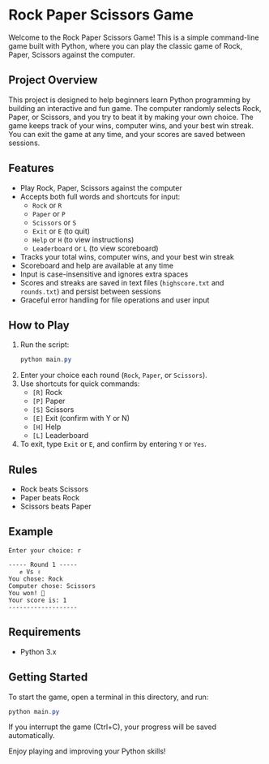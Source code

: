 # Rock Paper Scissors Game

Welcome to the Rock Paper Scissors Game! This is a simple command-line game built with Python, where you can play the classic game of Rock, Paper, Scissors against the computer.

## Project Overview

This project is designed to help beginners learn Python programming by building an interactive and fun game. The computer randomly selects Rock, Paper, or Scissors, and you try to beat it by making your own choice. The game keeps track of your wins, computer wins, and your best win streak. You can exit the game at any time, and your scores are saved between sessions.

## Features

- Play Rock, Paper, Scissors against the computer
- Accepts both full words and shortcuts for input:
   - `Rock` or `R`
   - `Paper` or `P`
   - `Scissors` or `S`
   - `Exit` or `E` (to quit)
   - `Help` or `H` (to view instructions)
   - `Leaderboard` or `L` (to view scoreboard)
- Tracks your total wins, computer wins, and your best win streak
- Scoreboard and help are available at any time
- Input is case-insensitive and ignores extra spaces
- Scores and streaks are saved in text files (`highscore.txt` and `rounds.txt`) and persist between sessions
- Graceful error handling for file operations and user input

## How to Play

1. Run the script:
   ```powershell
   python main.py
   ```
2. Enter your choice each round (`Rock`, `Paper`, or `Scissors`).
3. Use shortcuts for quick commands:
   - `[R]` Rock
   - `[P]` Paper
   - `[S]` Scissors
   - `[E]` Exit (confirm with Y or N)
   - `[H]` Help
   - `[L]` Leaderboard
4. To exit, type `Exit` or `E`, and confirm by entering `Y` or `Yes`.

## Rules

- Rock beats Scissors
- Paper beats Rock
- Scissors beats Paper

## Example

```
Enter your choice: r

----- Round 1 -----
   ✊ Vs ✌️
You chose: Rock
Computer chose: Scissors
You won! 🥳
Your score is: 1
-------------------
```

## Requirements

- Python 3.x

## Getting Started

To start the game, open a terminal in this directory, and run:
```powershell
python main.py
```

If you interrupt the game (Ctrl+C), your progress will be saved automatically.

Enjoy playing and improving your Python skills!
